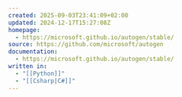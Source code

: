 ```yaml
---
created: 2025-09-03T23:41:09+02:00
updated: 2024-12-17T15:27:08Z
homepage:
  - https://microsoft.github.io/autogen/stable/
source: https://github.com/microsoft/autogen
documentation:
  - https://microsoft.github.io/autogen/stable/
written in:
  - "[[Python]]"
  - "[[Csharp|C#]]"
---
```

